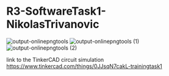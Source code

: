 # R3-SoftwareTask1-NikolasTrivanovic

![output-onlinepngtools](https://user-images.githubusercontent.com/81877767/136445098-b2f88fc9-4b53-4687-ac2b-9a338a230fea.png)
![output-onlinepngtools (1)](https://user-images.githubusercontent.com/81877767/136445100-1f951f87-c921-4f67-be4d-10290d3eadd8.png)
![output-onlinepngtools (2)](https://user-images.githubusercontent.com/81877767/136445096-7f4cc84b-23f0-4f0f-9d32-6d2e98a9221b.png)

link to the TinkerCAD circuit simulation 
https://www.tinkercad.com/things/0JJsqN7cakL-trainingtask1
